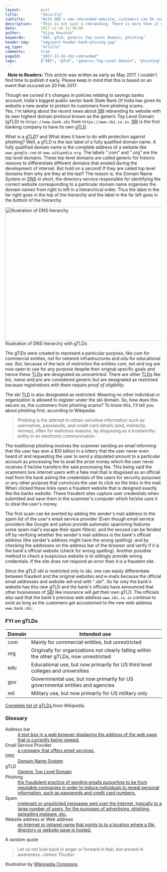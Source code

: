 ```yaml
---
layout:   		post
title:    		"Security"
subtitle: 		"With SBI's new rebranded webiste, customers can be secured from phishing scams"
description:	"This is not just a rebranding. There is more than it meets the eye"
date:			2017-11-16 21:30:00
author: 		"Vijay Koushik"
keywords:   	"SBI, gTLD, generic Top Level Domain, phishing"
header-img: 	"img/post-header-bank-phising.jpg"
og_type: 		"article"
comments:       true
pageId:         "2017-11-16-sbi-rebranded"
tags:			["SBI", "gTLD", "generic-Top-Level-Domain", "phishing", "topic-of-interest"]
---
```

<div class="alert alert-info">
  <strong><i class="fa fa-info-circle"></i> Note to Readers:</strong> This article was written as early as May 2017. I couldn't find time to publish it early. Please keep in mind that this is based on an event that occured on 20 Feb 2017.
</div>

<p>Though we cursed it's changes in policies relating to savings banks account, India's biggest public sector bank State Bank Of India has given its website a new avatar to protect its customers from phishing scams.<br/>Yes, I'm talking about the recent news about <abbr title="State Bank of India">SBI</abbr> rebranding its website with its own highest domain protocol known as the generic Top Level Domain (gTLD) to <code>https://www.bank.sbi</code> from <code>https://www.sbi.co.in</code>. <abbr title="State Bank of India">SBI</abbr> is the first banking company to have its own <abbr title="generic Top Level Domain">gTLD</abbr>.</p>

<p>What is a <abbr title="generic Top Level Domain">gTLD</abbr>? and What does it have to do with protection against phishing? Well, a gTLD is the last label of a fully qualified domain name. A fully qualified domain name is the complete address of a website like <code>www.google.com</code> or <code>www.wikipedia.org</code>. The labels <q>.com</q> and <q>.org</q> are the top level domains. These top level domains are called generic for historic reasons to differentiate different domains that existed during the development of internet. But hold on a second! If they are called top level domains then why are they at the last? The reason is, the Domain Name System or <abbr title="Domain Name System">DNS</abbr> in short, the directory service responsible for identifying the correct website corresponding to a particular domain name organises the domain names from right to left in a hierarchical order. Thus the label in the far right goes in the top of the hierarchy and the label in the far left goes in the bottom of the hierarchy.</p>
<a href="#">
    <img src="{{ site.baseurl }}/img/post-dns-tree-illustration.svg" alt="Illustration of DNS hierarchy" width="732" height="429">
</a>
<span class="caption text-muted">Illustration of DNS hierarchy with gTLDs</span>
<p>The gTlDs were created to represent a particular purpose, like <em>com</em> for commercial entities, <em>net</em> for network infrastructures and <em>edu</em> for educational use. But, because of the lack of restriction the entities <em>com, net and org</em> are now open to use for any purpose despite their original specific goals and hence these <abbr title="Top Level Domains">TLDs</abbr> are designated as <em>unrestricted</em>. There are other <abbr title="Top Level Domains">TLDs</abbr> like <em>biz, name and pro</em> are considered generic but are designated as restricted because registrations with them require <em>proof of eligibility</em>.</p>

<p>The <em>sbi</em> <abbr title="Top Level Domain">TLD</abbr> is also designated as restricted. Meaning no other individual or organization is allowed to register under the sbi domain. So, how does this secure us, the customers from phishing scams? To know this, I'll tell you about phishing first. according to Wikipedia:
<blockquote>Phishing is the attempt to obtain sensitive information such as usernames, passwords, and credit card details (and, indirectly, money), often for malicious reasons, by disguising as a trustworthy entity in an electronic communication.</blockquote>
The traditional phishing involves the scammer sending an email informing that the user has won a $10 billion in a lottery that the user never even heard of and requesting the user to send a stipulated amount to a particular account as processing fee to avail the prize money which the user never receives if he/she transfers the said processing fee. This being said the scammers lure internet users with a fake mail that is disguised as an official mail from the bank asking the credentials of the users for security purposes or any other purpose that convinces the user to click on the links in the mail. When clicked these links open a fraudent website that is designed exactly like the banks website. These fraudent sites capture user credentials when submitted and save them in the scammer's computer which he/she uses it to steal the user's money.
</p>
<p>The first scam can be averted by adding the sender's mail address to the spam list of the user's email service provider (Even though email service providers like Google and yahoo provide automatic spamming features some spam mail's escape their spam filters). and the second can be fended off by verifying whether the sender's mail address is the bank's official address (the sender's address might have the wrong spelling). and by checking the addresses on the address bar of the browser and verify if it is the bank's official website (check for wrong spelling). Another possible method to check a suspicious website is to willingly provide wrong credentials. If the site does not respond an error then it is a fraudent site.</p>

<p>Since the gTLD <em>sbi</em> is restricted only to sbi, one can easily differentiate between fraudent and the original websites and e-mails because the official email addresses and website will end with <em><q>.sbi</q></em>. So far only the bank's website has this new gTLD and the bank's officials have announced that other businesses of <abbr title="State Bank of India">SBI</abbr> like insurance will get their own gTLD. The officials also said that the bank's previous web address <code>www.sbi.co.in</code> continue to exist as long as the customers get accustomed to the new web address <code>www.bank.sbi</code>.</p>
<h3>FYI on gTLDs</h3>
	<!--|Domain	|Intended use																				|
	|-------|-------------------------------------------------------------------------------------------|
	|com	|Mainly for commercial entities, but unrestricted											|
	|org	|Originally for organizations not clearly falling within the other gTLDs, now unrestricted	|
	|edu	|Educational use, but now primarily for US third level colleges and universities			|
	|gov	|Governmental use, but now primarily for US governmental entities and agencies				|
	|mil	|Military use, but now primarily for US military only										|-->
	<table class="table">
		<thead>
			<tr>
				<th>Domain</th>
				<th>Intended use</th>
			<tr>
		</thead>
		<tbody>
			<tr>
				<td>com</td>
				<td>Mainly for commercial entities, but unrestricted</td>
			<tr>
			<tr>
				<td>org</td>
				<td>Originally for organizations not clearly falling within the other gTLDs, now unrestricted</td>
			<tr>
			<tr>
				<td>edu</td>
				<td>Educational use, but now primarily for US third level colleges and universities</td>
			<tr>
			<tr>
				<td>gov</td>
				<td>Governmental use, but now primarily for US governmental entities and agencies</td>
			<tr>
			<tr>
				<td>mil</td>
				<td>Military use, but now primarily for US military only</td>
			<tr>
		</tbody>
	</table>
<p>
<a href="https://en.wikipedia.org/wiki/List_of_Internet_top-level_domains#ICANN-era_generic_top-level_domains" target="_blank">Complete list of gTLDs <i class="fa fa-external-link"></i></a> from Wikipedia.</p>
<h3>Glossary</h3>
<dl>
	<dt>Address bar</dt>
	<dd><a href="https://en.wikipedia.org/wiki/Address_bar">A text box in a web browser displaying the address of the web page that is currently being viewed.<i class="fa fa-external-link"></i></a></dd>
	<dt>Email Service Provider</dt>
	<dd><a href="https://en.wikipedia.org/wiki/Spamming">a company that offers email services. <i class="fa fa-external-link"></i></a></dd>
	<dt>DNS</dt>
	<dd><a href="https://en.wikipedia.org/wiki/Domain_Name_System">Domain Name System <i class="fa fa-external-link"></i></a></dd>
	<dt>gTLD</dt>
	<dd><a href="https://en.wikipedia.org/wiki/Generic_top-level_domain">Generic Top Level Domain <i class="fa fa-external-link"></i></a></dd>
	<dt>Phishing</dt>
	<dd><a href="https://en.wikipedia.org/wiki/Phishing">the fraudulent practice of sending emails purporting to be from reputable companies in order to induce individuals to reveal personal information, such as passwords and credit card numbers. <i class="fa fa-external-link"></i></a></dd>
	<dt>Spam</dt>
	<dd><a href="https://en.wikipedia.org/wiki/Spamming">irrelevant or unsolicited messages sent over the Internet, typically to a large number of users, for the purposes of advertising, phishing, spreading malware, etc. <i class="fa fa-external-link"></i></a></dd>
	<dt>Website address or Web address</dt>
	<dd><a href="https://en.wikipedia.org/wiki/URL">an Internet or intranet name that points to to a location where a file, directory or website page is hosted. <i class="fa fa-external-link"></i></a></dd>
</dl>

<p>A random quote</p>
<blockquote cite="https://en.wikipedia.org/wiki/James_Thurber">
Let us not look back in anger or forward in fear, but around in awareness.-<cite>James Thurber</cite>
</blockquote>

<p>Illustration by <a href="https://commons.wikimedia.org/">Wikimedia Commons</a>.</p>